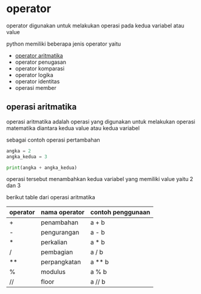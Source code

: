 # operator

operator digunakan untuk melakukan operasi pada kedua variabel atau value

python memiliki beberapa jenis operator yaitu

- [operator aritmatika](operator_aritmatika.py)
- operator penugasan
- operator komparasi
- operator logika
- operator identitas
- operasi member


## operasi aritmatika
operasi aritmatika adalah operasi yang digunakan untuk melakukan operasi matematika diantara kedua value atau kedua variabel

sebagai contoh operasi pertambahan
```python
angka = 2
angka_kedua = 3

print(angka + angka_kedua)
```
operasi tersebut menambahkan kedua variabel yang memiliki value yaitu 2 dan 3

berikut table dari operasi aritmatika

| operator | nama operator | contoh penggunaan |
|----------|---------------|-------------------|
| +        | penambahan    | a + b             |
| -        | pengurangan   | a - b             |
| *        | perkalian     | a * b             |
| /        | pembagian     | a / b             |
| **       | perpangkatan  | a ** b            |
| %        | modulus       | a % b             |
| //       | floor         | a // b            |

